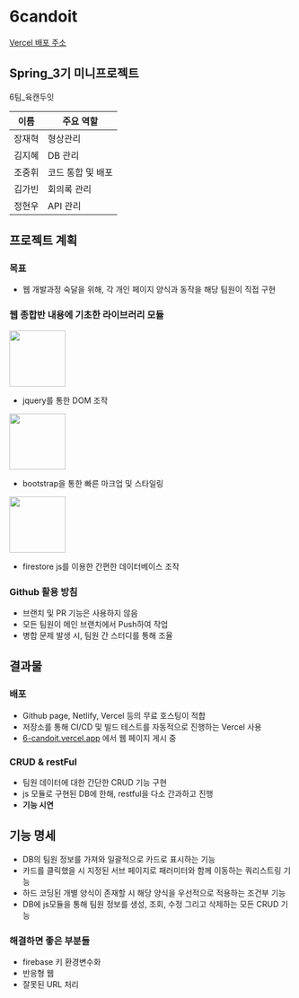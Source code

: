 # 6candoit

[Vercel 배포 주소](https://6-candoit.vercel.app)

## Spring_3기 미니프로젝트

6팀_육캔두잇

|이름|주요 역할|
|---|---|
|장재혁|형상관리|
|김지혜|DB 관리|
|조중휘|코드 통합 및 배포|
|김가빈|회의록 관리|
|정현우|API 관리|

## 프로젝트 계획

### 목표
- 웹 개발과정 숙달을 위해, 각 개인 페이지 양식과 동작을 해당 팀원이 직접 구현

### 웹 종합반 내용에 기초한 라이브러리 모듈
<img src="https://encrypted-tbn0.gstatic.com/images?q=tbn:ANd9GcRmLME0hpAJOqBGhaVjcgkk8hIKS3S4GAqrLg&s" width="100" height="100"/>

- jquery를 통한 DOM 조작

<img src="https://upload.wikimedia.org/wikipedia/commons/b/b2/Bootstrap_logo.svg" width="100" height="100"/>

- bootstrap을 통한 빠른 마크업 및 스타일링

<img src="https://encrypted-tbn0.gstatic.com/images?q=tbn:ANd9GcSusjkbP-h1ukv_7P2s5sLX9D-rtJgCn_jc1g&s" width="100" height="100"/>

- firestore js를 이용한 간편한 데이터베이스 조작

### Github 활용 방침

- 브랜치 및 PR 기능은 사용하지 않음
- 모든 팀원이 메인 브랜치에서 Push하여 작업
- 병합 문제 발생 시, 팀원 간 스터디를 통해 조율

## 결과물

### 배포

- Github page, Netlify, Vercel 등의 무료 호스팅이 적합
- 저장소를 통해 CI/CD 및 빌드 테스트를 자동적으로 진행하는 Vercel 사용
- [6-candoit.vercel.app](http://6-candoit.vercel.app) 에서 웹 페이지 게시 중

### CRUD & restFul

- 팀원 데이터에 대한 간단한 CRUD 기능 구현
- js 모듈로 구현된 DB에 한해, restful을 다소 간과하고 진행
- **기능 시연**

## 기능 명세

- DB의 팀원 정보를 가져와 일괄적으로 카드로 표시하는 기능
- 카드를 클릭했을 시 지정된 서브 페이지로 패러미터와 함께 이동하는 쿼리스트링 기능
- 하드 코딩된 개별 양식이 존재할 시 해당 양식을 우선적으로 적용하는 조건부 기능
- DB에 js모듈을 통해 팀원 정보를 생성, 조회, 수정 그리고 삭제하는 모든 CRUD 기능

### 해결하면 좋은 부분들
- firebase 키 환경변수화
- 반응형 웹
- 잘못된 URL 처리